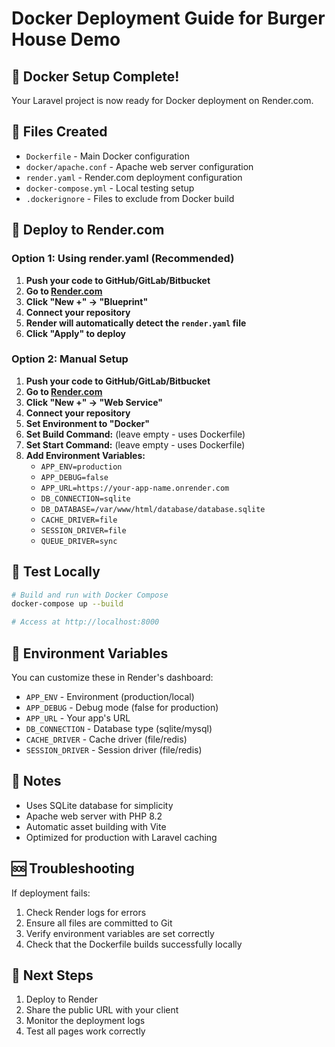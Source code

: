 # Docker Deployment Guide for Burger House Demo

## 🐳 Docker Setup Complete!

Your Laravel project is now ready for Docker deployment on Render.com.

## 📁 Files Created

- `Dockerfile` - Main Docker configuration
- `docker/apache.conf` - Apache web server configuration
- `render.yaml` - Render.com deployment configuration
- `docker-compose.yml` - Local testing setup
- `.dockerignore` - Files to exclude from Docker build

## 🚀 Deploy to Render.com

### Option 1: Using render.yaml (Recommended)

1. **Push your code to GitHub/GitLab/Bitbucket**
2. **Go to [Render.com](https://render.com)**
3. **Click "New +" → "Blueprint"**
4. **Connect your repository**
5. **Render will automatically detect the `render.yaml` file**
6. **Click "Apply" to deploy**

### Option 2: Manual Setup

1. **Push your code to GitHub/GitLab/Bitbucket**
2. **Go to [Render.com](https://render.com)**
3. **Click "New +" → "Web Service"**
4. **Connect your repository**
5. **Set Environment to "Docker"**
6. **Set Build Command:** (leave empty - uses Dockerfile)
7. **Set Start Command:** (leave empty - uses Dockerfile)
8. **Add Environment Variables:**
   - `APP_ENV=production`
   - `APP_DEBUG=false`
   - `APP_URL=https://your-app-name.onrender.com`
   - `DB_CONNECTION=sqlite`
   - `DB_DATABASE=/var/www/html/database/database.sqlite`
   - `CACHE_DRIVER=file`
   - `SESSION_DRIVER=file`
   - `QUEUE_DRIVER=sync`

## 🧪 Test Locally

```bash
# Build and run with Docker Compose
docker-compose up --build

# Access at http://localhost:8000
```

## 🔧 Environment Variables

You can customize these in Render's dashboard:

- `APP_ENV` - Environment (production/local)
- `APP_DEBUG` - Debug mode (false for production)
- `APP_URL` - Your app's URL
- `DB_CONNECTION` - Database type (sqlite/mysql)
- `CACHE_DRIVER` - Cache driver (file/redis)
- `SESSION_DRIVER` - Session driver (file/redis)

## 📝 Notes

- Uses SQLite database for simplicity
- Apache web server with PHP 8.2
- Automatic asset building with Vite
- Optimized for production with Laravel caching

## 🆘 Troubleshooting

If deployment fails:
1. Check Render logs for errors
2. Ensure all files are committed to Git
3. Verify environment variables are set correctly
4. Check that the Dockerfile builds successfully locally

## 🎯 Next Steps

1. Deploy to Render
2. Share the public URL with your client
3. Monitor the deployment logs
4. Test all pages work correctly 